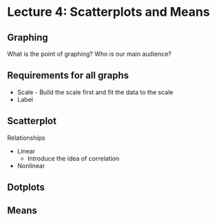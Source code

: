 # Lecture 4: Scatterplots and Means

## Graphing
What is the point of graphing? Who is our main audience?

## Requirements for all graphs
* Scale - Build the scale first and fit the data to the scale
* Label

## Scatterplot
Relationships
* Linear
  * Introduce the idea of correlation
* Nonlinear

## Dotplots

## Means

